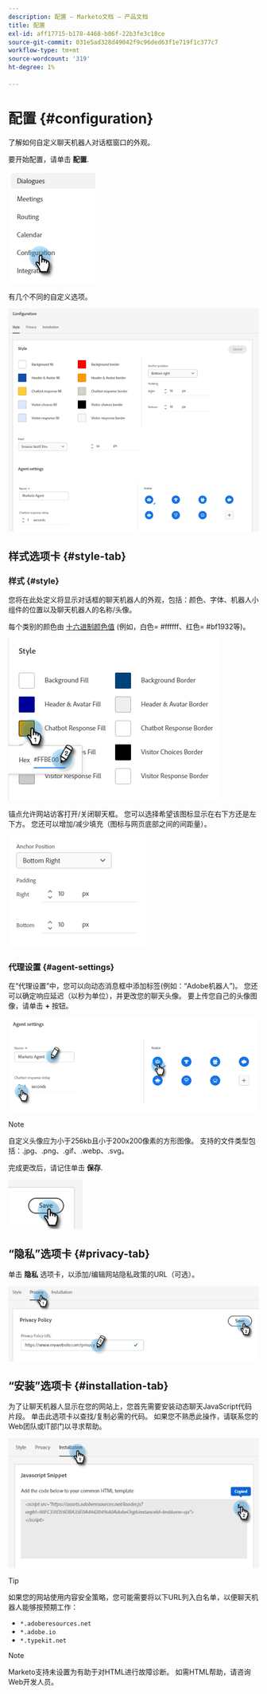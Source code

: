 ```yaml
---
description: 配置 — Marketo文档 — 产品文档
title: 配置
exl-id: aff17715-b178-4468-b06f-22b3fe3c18ce
source-git-commit: 031e5ad328d49042f9c96ded63f1e719f1c377c7
workflow-type: tm+mt
source-wordcount: '319'
ht-degree: 1%

---
```


# 配置 {#configuration}

了解如何自定义聊天机器人对话框窗口的外观。

要开始配置，请单击 **配置**.

![](assets/configuration-1.png)

有几个不同的自定义选项。

![](assets/configuration-2.png)

## 样式选项卡 {#style-tab}

### 样式 {#style}

您将在此处定义将显示对话框的聊天机器人的外观，包括：颜色、字体、机器人小组件的位置以及聊天机器人的名称/头像。

每个类别的颜色由 [十六进制颜色值](https://color.adobe.com/create/color-wheel) (例如，白色= #ffffff、红色= #bf1932等)。

![](assets/configuration-3.png)

锚点允许网站访客打开/关闭聊天框。 您可以选择希望该图标显示在右下方还是左下方。 您还可以增加/减少填充（图标与网页底部之间的间距量）。

![](assets/configuration-4.png)

### 代理设置 {#agent-settings}

在“代理设置”中，您可以向动态消息框中添加标签(例如：“Adobe机器人”)。 您还可以确定响应延迟（以秒为单位），并更改您的聊天头像。 要上传您自己的头像图像，请单击 **+** 按钮。

![](assets/configuration-5.png)

>[!NOTE]
>
>自定义头像应为小于256kb且小于200x200像素的方形图像。 支持的文件类型包括：.jpg、.png、.gif、.webp、.svg。

完成更改后，请记住单击 **保存**.

![](assets/configuration-6.png)

## “隐私”选项卡 {#privacy-tab}

单击 **隐私** 选项卡，以添加/编辑网站隐私政策的URL（可选）。

![](assets/configuration-7.png)

## “安装”选项卡 {#installation-tab}

为了让聊天机器人显示在您的网站上，您首先需要安装动态聊天JavaScript代码片段。 单击此选项卡以查找/复制必需的代码。 如果您不熟悉此操作，请联系您的Web团队或IT部门以寻求帮助。

![](assets/configuration-8.png)

>[!TIP]
>
>如果您的网站使用内容安全策略，您可能需要将以下URL列入白名单，以便聊天机器人能够按预期工作：
>
>* `*.adoberesources.net`
>* `*.adobe.io`
>* `*.typekit.net`


>[!NOTE]
>
>Marketo支持未设置为有助于对HTML进行故障诊断。 如需HTML帮助，请咨询Web开发人员。
